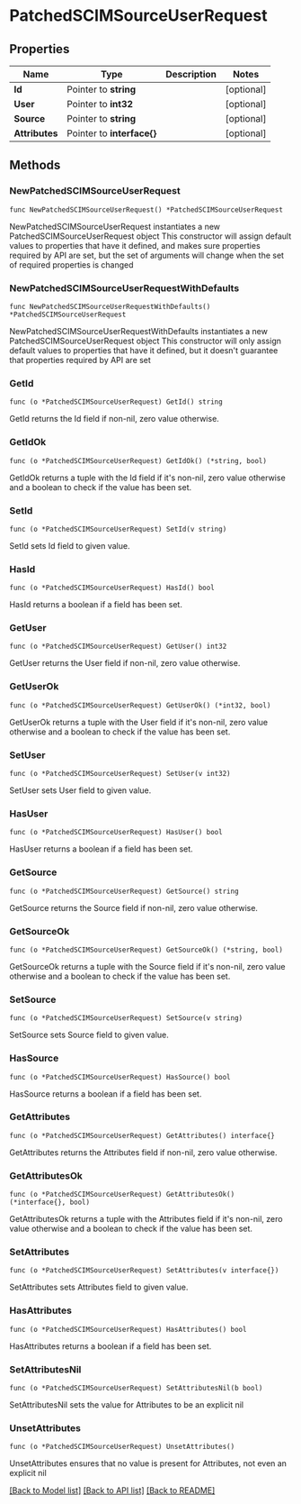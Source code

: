 # PatchedSCIMSourceUserRequest

## Properties

Name | Type | Description | Notes
------------ | ------------- | ------------- | -------------
**Id** | Pointer to **string** |  | [optional] 
**User** | Pointer to **int32** |  | [optional] 
**Source** | Pointer to **string** |  | [optional] 
**Attributes** | Pointer to **interface{}** |  | [optional] 

## Methods

### NewPatchedSCIMSourceUserRequest

`func NewPatchedSCIMSourceUserRequest() *PatchedSCIMSourceUserRequest`

NewPatchedSCIMSourceUserRequest instantiates a new PatchedSCIMSourceUserRequest object
This constructor will assign default values to properties that have it defined,
and makes sure properties required by API are set, but the set of arguments
will change when the set of required properties is changed

### NewPatchedSCIMSourceUserRequestWithDefaults

`func NewPatchedSCIMSourceUserRequestWithDefaults() *PatchedSCIMSourceUserRequest`

NewPatchedSCIMSourceUserRequestWithDefaults instantiates a new PatchedSCIMSourceUserRequest object
This constructor will only assign default values to properties that have it defined,
but it doesn't guarantee that properties required by API are set

### GetId

`func (o *PatchedSCIMSourceUserRequest) GetId() string`

GetId returns the Id field if non-nil, zero value otherwise.

### GetIdOk

`func (o *PatchedSCIMSourceUserRequest) GetIdOk() (*string, bool)`

GetIdOk returns a tuple with the Id field if it's non-nil, zero value otherwise
and a boolean to check if the value has been set.

### SetId

`func (o *PatchedSCIMSourceUserRequest) SetId(v string)`

SetId sets Id field to given value.

### HasId

`func (o *PatchedSCIMSourceUserRequest) HasId() bool`

HasId returns a boolean if a field has been set.

### GetUser

`func (o *PatchedSCIMSourceUserRequest) GetUser() int32`

GetUser returns the User field if non-nil, zero value otherwise.

### GetUserOk

`func (o *PatchedSCIMSourceUserRequest) GetUserOk() (*int32, bool)`

GetUserOk returns a tuple with the User field if it's non-nil, zero value otherwise
and a boolean to check if the value has been set.

### SetUser

`func (o *PatchedSCIMSourceUserRequest) SetUser(v int32)`

SetUser sets User field to given value.

### HasUser

`func (o *PatchedSCIMSourceUserRequest) HasUser() bool`

HasUser returns a boolean if a field has been set.

### GetSource

`func (o *PatchedSCIMSourceUserRequest) GetSource() string`

GetSource returns the Source field if non-nil, zero value otherwise.

### GetSourceOk

`func (o *PatchedSCIMSourceUserRequest) GetSourceOk() (*string, bool)`

GetSourceOk returns a tuple with the Source field if it's non-nil, zero value otherwise
and a boolean to check if the value has been set.

### SetSource

`func (o *PatchedSCIMSourceUserRequest) SetSource(v string)`

SetSource sets Source field to given value.

### HasSource

`func (o *PatchedSCIMSourceUserRequest) HasSource() bool`

HasSource returns a boolean if a field has been set.

### GetAttributes

`func (o *PatchedSCIMSourceUserRequest) GetAttributes() interface{}`

GetAttributes returns the Attributes field if non-nil, zero value otherwise.

### GetAttributesOk

`func (o *PatchedSCIMSourceUserRequest) GetAttributesOk() (*interface{}, bool)`

GetAttributesOk returns a tuple with the Attributes field if it's non-nil, zero value otherwise
and a boolean to check if the value has been set.

### SetAttributes

`func (o *PatchedSCIMSourceUserRequest) SetAttributes(v interface{})`

SetAttributes sets Attributes field to given value.

### HasAttributes

`func (o *PatchedSCIMSourceUserRequest) HasAttributes() bool`

HasAttributes returns a boolean if a field has been set.

### SetAttributesNil

`func (o *PatchedSCIMSourceUserRequest) SetAttributesNil(b bool)`

 SetAttributesNil sets the value for Attributes to be an explicit nil

### UnsetAttributes
`func (o *PatchedSCIMSourceUserRequest) UnsetAttributes()`

UnsetAttributes ensures that no value is present for Attributes, not even an explicit nil

[[Back to Model list]](../README.md#documentation-for-models) [[Back to API list]](../README.md#documentation-for-api-endpoints) [[Back to README]](../README.md)



